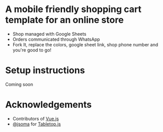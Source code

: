 # A mobile friendly shopping cart template for an online store

- Shop managed with Google Sheets
- Orders communicated through WhatsApp
- Fork It, replace the colors, google sheet link, shop phone number and you're good to go!

# Setup instructions
Coming soon

# Acknowledgements
- Contributors of [Vue.js](https://github.com/vuejs/vue)
- [@jsoma](https://github.com/jsoma) for [Tabletop.js](https://github.com/jsoma)
